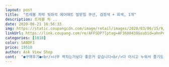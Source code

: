 ```yaml
---
layout: post 
title:  "트레블 차박 뒷좌석 에어매트 발받침 쿠션, 검정색 + 회색, 1개" 
description: 트레블 차 ..
date: 2020-06-21 16:56:33 
img: https://static.coupangcdn.com/image/retail/images/2020/03/06/15/9/683435d9-ebbd-42ee-84fd-3de64bdda6dd.jpg 
linkUrl: https://link.coupang.com/re/AFFSDP?lptag=AF3600438&subid=ahnPublicAsk&pageKey=1331340021&itemId=2355764900&vendorItemId=70352227572&traceid=V0-113-17f24e04dd5958bc 
categories: [1018] 
color: 5A8DF3 
price: 19510 
author: Ask View Shop 
cont:  "●구매후기●<br/>너무 꽉차는거보다 좋은거 같습니다<br/>다 마시고 누워서 졸기도 자기도 하구여.<br/>ㅋ(차두고 집갔습니나!!)한덩치해서 비좁긴 햇지맛 짱짱하네요<br/>바람도 안빠지고 오래가요생각보다 괜찮은듯ㅎ<br/>샀는데 딱 기대치 중촉해주는듯 해요<br/>성인둘이ㅋㅋ뒷좌석에서 이거 놓고 쐬주 마셧어여ㅋㅋ<br/>아이들 발올려 놓거나 편히 자는목적으로<br/>올뉴쏘렌토 인데 적당해요<br/>완전 좋았어요<br/>" 
---
```

